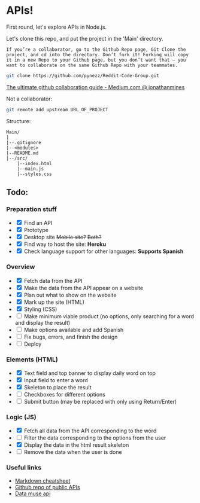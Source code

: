 # APIs!

First round, let's explore APIs in Node.js.

Let's clone this repo, and put the project in the 'Main' directory.

    If you’re a collaborator, go to the Github Repo page, Git Clone the project, and cd into the directory. Don’t fork it! Forking will copy it in a new Repo to your Github page, but you don’t want that — you want to collaborate on the same Github Repo with your teammates.

```bash
git clone https://github.com/pynezz/Reddit-Code-Group.git
```
[The ultimate github collaboration guide - Medium.com @ jonathanmines
](https://medium.com/@jonathanmines/the-ultimate-github-collaboration-guide-df816e98fb67)

Not a collaborator: 

```bash
git remote add upstream URL_OF_PROJECT
```

Structure: 

    Main/
    |
    |--.gitignore
    |--<modules>
    |--README.md
    |--/src/
        |--index.html
        |--main.js
        |--styles.css

## Todo: 

### Preparation stuff 
 - <input type="checkbox" checked /> Find an API
 - <input type="checkbox" checked /> Prototype
 - <input type="checkbox" checked /> Desktop site ~~Mobile site?~~  ~~Both?~~
 - <input type="checkbox" checked /> Find way to host the site: **Heroku**
 - <input type="checkbox" checked /> Check language support for other languages: **Supports Spanish**


### Overview
 - <input type="checkbox" checked /> Fetch data from the API
 - <input type="checkbox" checked /> Make the data from the API appear on a website
 - <input type="checkbox" checked /> Plan out what to show on the website
 - <input type="checkbox" checked /> Mark up the site (HTML)
 - <input type="checkbox" checked /> Styling (CSS)
 - <input type="checkbox" unchecked /> Make minimum viable product (no options, only searching for a word and display the result)
 - <input type="checkbox" unchecked /> Make options available and add Spanish
 - <input type="checkbox" unchecked /> Fix bugs, errors, and finish the design
 - <input type="checkbox" unchecked /> Deploy

### Elements (HTML)
 - <input type="checkbox" checked /> Text field and top banner to display daily word on top
 - <input type="checkbox" checked /> Input field to enter a word
 - <input type="checkbox" checked /> Skeleton to place the result 
 - <input type="checkbox" unchecked /> Checkboxes for different options
 - <input type="checkbox" unchecked /> Submit button (may be replaced with only using Return/Enter)

### Logic (JS)
 - <input type="checkbox" checked /> Fetch all data from the API corresponding to the word
 - <input type="checkbox" unchecked /> Filter the data corresponding to the options from the user
 - <input type="checkbox" checked /> Display the data in the html result skeleton
 - <input type="checkbox" unchecked /> Remove the data when the user is done

 ### Useful links

 - [Markdown cheatsheet](https://github.com/adam-p/markdown-here/wiki/Markdown-Cheatsheet)
 - [Github repo of public APIs](https://github.com/public-apis/public-apis)
 - [Data muse api](https://www.datamuse.com/api/)

 